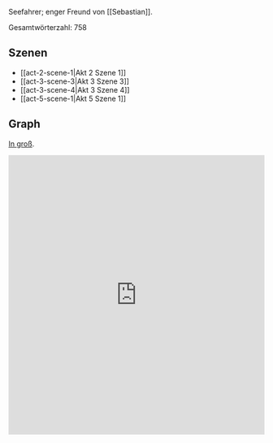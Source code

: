 Seefahrer; enger Freund von [[Sebastian]].

Gesamtwörterzahl: 758

## Szenen
- [[act-2-scene-1|Akt 2 Szene 1]]
- [[act-3-scene-3|Akt 3 Szene 3]]
- [[act-3-scene-4|Akt 3 Szene 4]]
- [[act-5-scene-1|Akt 5 Szene 1]]

## Graph
[In groß](https://catchears.github.io/was-ihr-wollt-graphs/characters/Antonio-dark).
<iframe src="https://catchears.github.io/was-ihr-wollt-graphs/characters/Antonio-dark" width=100% height=550 style="border: 0;"></iframe>